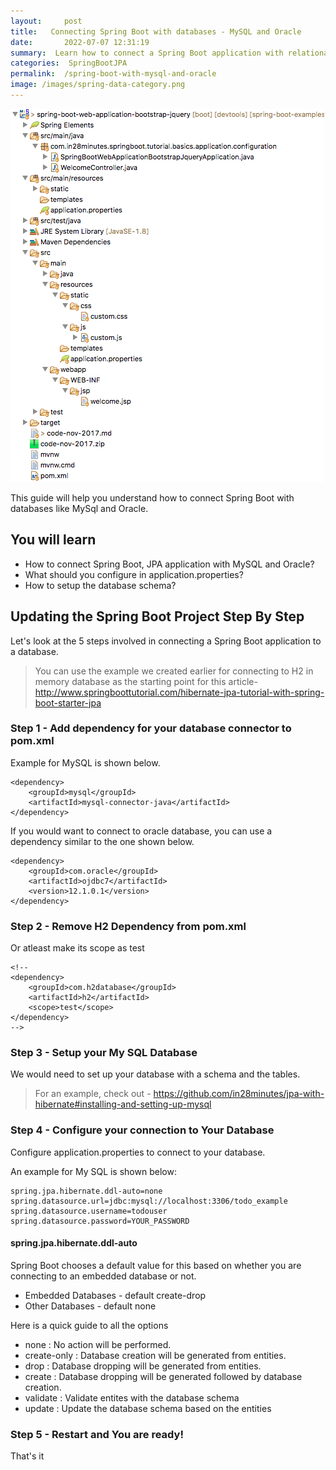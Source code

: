 ```yaml
---
layout:     post
title:   Connecting Spring Boot with databases - MySQL and Oracle
date:       2022-07-07 12:31:19
summary:  Learn how to connect a Spring Boot application with relational databases like Oracle and MySQL. Learn how to setup a database schema for them and also what to configure in application configuration.
categories:  SpringBootJPA
permalink:  /spring-boot-with-mysql-and-oracle
image: /images/spring-data-category.png
---
```


![Image](/images/SpringBootWebApplication-StaticContent.png "Spring Boot Web Application with jQuery and Bootstrap- All Files") 

This guide will help you understand how to connect Spring Boot with databases like MySql and Oracle.
 
## You will learn
- How to connect Spring Boot, JPA application with MySQL and Oracle?
- What should you configure in application.properties?
- How to setup the database schema?



## Updating the Spring Boot Project Step By Step

Let's look at the 5 steps involved in connecting a Spring Boot application to a database.

> You can use the example we created earlier for connecting to H2 in memory database as the starting point for this article- http://www.springboottutorial.com/hibernate-jpa-tutorial-with-spring-boot-starter-jpa

### Step 1 - Add dependency for your database connector to pom.xml 

Example for MySQL is shown below.

```
<dependency>
    <groupId>mysql</groupId>
    <artifactId>mysql-connector-java</artifactId>
</dependency>
```

If you would want to connect to oracle database, you can use a dependency similar to the one shown below.

```
<dependency>
    <groupId>com.oracle</groupId>
    <artifactId>ojdbc7</artifactId>
    <version>12.1.0.1</version>
</dependency>

```

### Step 2 - Remove H2 Dependency from pom.xml
Or atleast make its scope as test

```
<!--
<dependency>
    <groupId>com.h2database</groupId>
    <artifactId>h2</artifactId>
    <scope>test</scope>
</dependency>
-->
```

### Step 3 - Setup your My SQL Database

We would need to set up your database with a schema and the tables.

> For an example, check out - https://github.com/in28minutes/jpa-with-hibernate#installing-and-setting-up-mysql

### Step 4 - Configure your connection to Your Database

Configure application.properties to connect to your database.

An example for My SQL is shown below:
```
spring.jpa.hibernate.ddl-auto=none
spring.datasource.url=jdbc:mysql://localhost:3306/todo_example
spring.datasource.username=todouser
spring.datasource.password=YOUR_PASSWORD
```

#### spring.jpa.hibernate.ddl-auto
Spring Boot chooses a default value for this based on whether you are connecting to an embedded database or not. 
- Embedded Databases - default create-drop
- Other Databases - default none

Here is a quick guide to all the options
- none : No action will be performed.
- create-only : Database creation will be generated from entities.
- drop : Database dropping will be generated from entities.
- create : Database dropping will be generated followed by database creation.
- validate : Validate entites with the database schema
- update : Update the database schema based on the entities

### Step 5 - Restart and You are ready!
That's it

